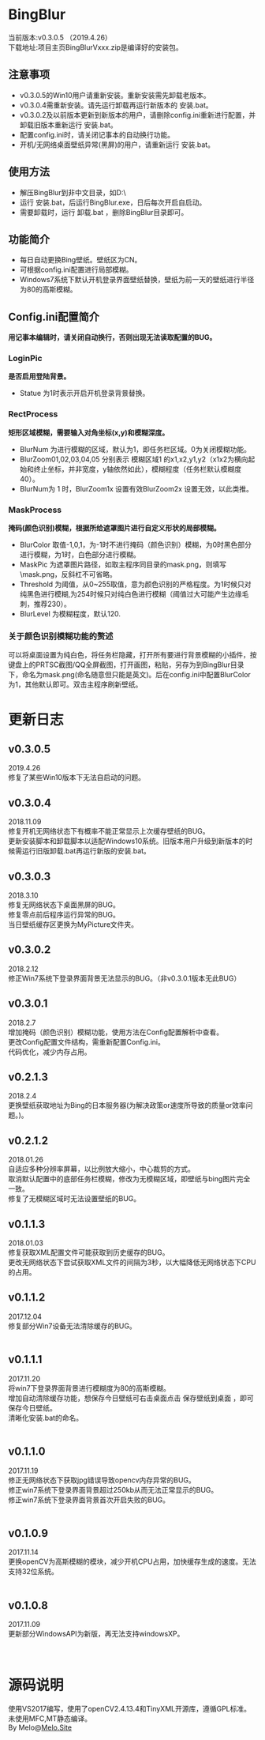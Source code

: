 # BingBlur
当前版本:v0.3.0.5 （2019.4.26）<br /> 
下载地址:项目主页BingBlurVxxx.zip是编译好的安装包。 <br />
## 注意事项
* v0.3.0.5的Win10用户请重新安装。重新安装需先卸载老版本。
* v0.3.0.4需重新安装。请先运行卸载再运行新版本的 安装.bat。
* v0.3.0.2及以前版本更新到新版本的用户，请删除config.ini重新进行配置，并卸载旧版本重新运行 安装.bat。 
* 配置config.ini时，请关闭记事本的自动换行功能。
* 开机/无网络桌面壁纸异常(黑屏)的用户，请重新运行 安装.bat。
## 使用方法
* 解压BingBlur到非中文目录，如D:\ <br /> 
* 运行 安装.bat，后运行BingBlur.exe，日后每次开启自启动。 <br /> 
* 需要卸载时，运行 卸载.bat ，删除BingBlur目录即可。 <br /> 
## 功能简介
* 每日自动更换Bing壁纸。壁纸区为CN。 <br /> 
* 可根据config.ini配置进行局部模糊。 <br /> 
* Windows7系统下默认开机登录界面壁纸替换，壁纸为前一天的壁纸进行半径为80的高斯模糊。 <br /> 
## Config.ini配置简介
__用记事本编辑时，请关闭自动换行，否则出现无法读取配置的BUG。__ <br /> 
### LoginPic ###
__是否启用登陆背景。__
* Statue 为1时表示开启开机登录背景替换。 <br /> 
### RectProcess ###
__矩形区域模糊，需要输入对角坐标(x,y)和模糊深度。__
* BlurNum 为进行模糊的区域，默认为1，即任务栏区域。0为关闭模糊功能。 <br /> 
* BlurZoom01,02,03,04,05 分别表示 模糊区域1 的x1,x2,y1,y2（x1x2为横向起始和终止坐标，并非宽度，y轴依然如此），模糊程度（任务栏默认模糊度40）。 <br /> 
* BlurNum为 1 时，BlurZoom1x 设置有效BlurZoom2x 设置无效，以此类推。 <br /> 
### MaskProcess ###
__掩码(颜色识别)模糊，根据所给遮罩图片进行自定义形状的局部模糊。__
* BlurColor 取值-1,0,1，为-1时不进行掩码（颜色识别）模糊，为0时黑色部分进行模糊，为1时，白色部分进行模糊。
* MaskPic 为遮罩图片路径，如取主程序同目录的mask.png，则填写\mask.png，反斜杠不可省略。
* Threshold 为阈值，从0~255取值，意为颜色识别的严格程度。为1时候只对纯黑色进行模糊,为254时候只对纯白色进行模糊（阈值过大可能产生边缘毛刺，推荐230）。
* BlurLevel 为模糊程度，默认120.
### 关于颜色识别模糊功能的赘述 ###
可以将桌面设置为纯白色，将任务栏隐藏，打开所有要进行背景模糊的小插件，按键盘上的PRTSC截图/QQ全屏截图，打开画图，粘贴，另存为到BingBlur目录下，命名为mask.png(命名随意但只能是英文)。后在config.ini中配置BlurColor为1，其他默认即可。双击主程序刷新壁纸。
<br /> 

# 更新日志 #
## v0.3.0.5
2019.4.26<br />
修复了某些Win10版本下无法自启动的问题。<br />
## v0.3.0.4
2018.11.09<br />
修复开机无网络状态下有概率不能正常显示上次缓存壁纸的BUG。<br />
更新安装脚本和卸载脚本以适配Windows10系统。旧版本用户升级到新版本的时候需运行旧版卸载.bat再运行新版的安装.bat。<br />
## v0.3.0.3
2018.3.10<br />
修复无网络状态下桌面黑屏的BUG。<br />
修复零点前后程序运行异常的BUG。<br />
当日壁纸缓存区更换为MyPicture文件夹。<br />
## v0.3.0.2
2018.2.12<br />
修正Win7系统下登录界面背景无法显示的BUG。（非v0.3.0.1版本无此BUG）<br />
## v0.3.0.1
2018.2.7<br />
增加掩码（颜色识别）模糊功能，使用方法在Config配置解析中查看。<br />
更改Config配置文件结构，需重新配置Config.ini。<br />
代码优化，减少内存占用。<br />
## v0.2.1.3
2018.2.4<br />
更换壁纸获取地址为Bing的日本服务器(为解决政策or速度所导致的质量or效率问题。)。<br />
## v0.2.1.2
2018.01.26<br />
自适应多种分辨率屏幕，以比例放大缩小，中心裁剪的方式。<br />
取消默认配置中的底部任务栏模糊，修改为无模糊区域，即壁纸与bing图片完全一致。<br />
修复了无模糊区域时无法设置壁纸的BUG。<br />
## v0.1.1.3
2018.01.03<br />
修复获取XML配置文件可能获取到历史缓存的BUG。<br />
更改无网络状态下尝试获取XML文件的间隔为3秒，以大幅降低无网络状态下CPU的占用。<br />
## v0.1.1.2
2017.12.04<br />
修复部分Win7设备无法清除缓存的BUG。<br />
<br />
## v0.1.1.1
2017.11.20<br /> 
将win7下登录界面背景进行模糊度为80的高斯模糊。<br /> 
增加自动清除缓存功能，想保存今日壁纸可右击桌面点击 保存壁纸到桌面 ，即可保存今日壁纸。 <br /> 
清晰化安装.bat的命名。 <br /> 
 <br /> 
## v0.1.1.0 
2017.11.19 <br /> 
修正无网络状态下获取jpg错误导致opencv内存异常的BUG。 <br /> 
修正win7系统下登录界面背景超过250kb从而无法正常显示的BUG。 <br /> 
修正win7系统下登录界面背景首次开启失败的BUG。 <br /> 
 <br /> 
## v0.1.0.9 
2017.11.14 <br /> 
更换openCV为高斯模糊的模块，减少开机CPU占用，加快缓存生成的速度。无法支持32位系统。 <br /> 
 <br /> 
## v0.1.0.8 
2017.11.09 <br /> 
更新部分WindowsAPI为新版，再无法支持windowsXP。 <br /> 
 <br />  <br /> 
# 源码说明
使用VS2017编写，使用了openCV2.4.13.4和TinyXML开源库，遵循GPL标准。 <br /> 
未使用MFC,MT静态编译。 <br /> 
By Melo@<a href="http://melo.site/">Melo.Site</a> <br /> 
